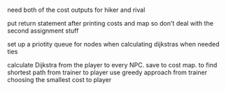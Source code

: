 ```

```


need both of the cost outputs for hiker and rival

put return statement after printing costs and map so don't deal with the second assignment stuff

set up a priotity queue for nodes when calculating dijkstras when needed ties

calculate Dijkstra from the player to every NPC. save to cost map. to find shortest path from trainer to player use greedy approach from trainer choosing the smallest cost to player 